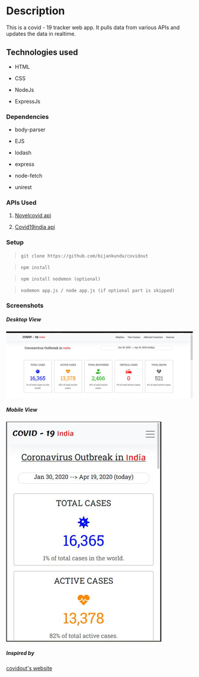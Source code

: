# Description

This is a covid - 19 tracker web app. It pulls data from various APIs and updates the data in realtime.

## Technologies used

- HTML

- CSS

- NodeJs

- ExpressJs

### Dependencies

- body-parser

- EJS

- lodash

- express

- node-fetch

- unirest

### APIs Used

1. [Novelcovid api ](https://github.com/novelcovid/api)

2. [Covid19india api](https://github.com/covid19india/api)

### Setup

> `git clone https://github.com/bijankundu/covidout`

>

> `npm install`

>

> `npm install nodemon (optional)`

>

> `nodemon app.js / node app.js (if optional part is skipped)`

### Screenshots

##### Desktop View

![Desktop View](https://github.com/bijankundu/covidout/blob/master/public/images/desktop1.JPG)

##### Mobile View

![Mobile View](https://github.com/bijankundu/covidout/blob/master/public/images/mobile1.JPG)

##### Inspired by

[covidout's website](https://co.vid19.sg/singapore/)
